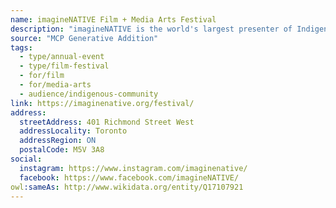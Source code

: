 ```yaml
---
name: imagineNATIVE Film + Media Arts Festival
description: "imagineNATIVE is the world's largest presenter of Indigenous-made media, supporting Indigenous artists to share their voices, perspectives, and cultures."
source: "MCP Generative Addition"
tags:
  - type/annual-event
  - type/film-festival
  - for/film
  - for/media-arts
  - audience/indigenous-community
link: https://imaginenative.org/festival/
address:
  streetAddress: 401 Richmond Street West
  addressLocality: Toronto
  addressRegion: ON
  postalCode: M5V 3A8
social:
  instagram: https://www.instagram.com/imaginenative/
  facebook: https://www.facebook.com/imagineNATIVE/
owl:sameAs: http://www.wikidata.org/entity/Q17107921
---
```


